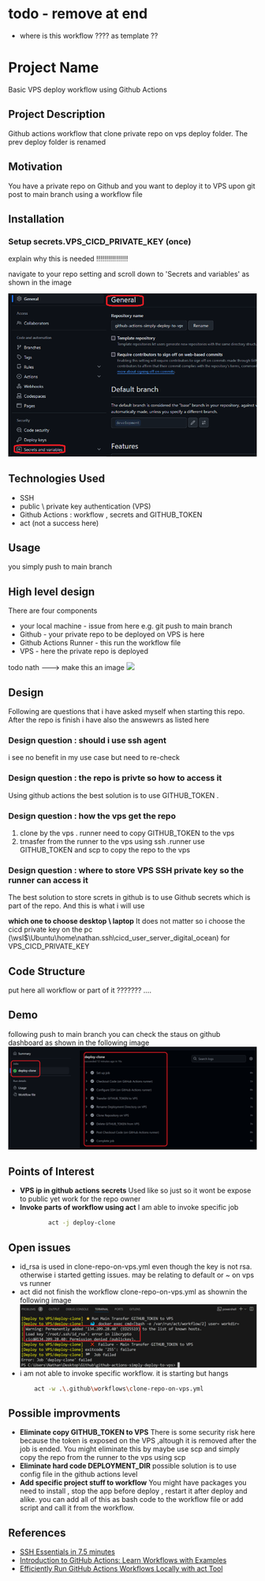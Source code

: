 <h1>todo - remove at end</h1>
<ul>
<li>where is this workflow ???? as template ?? </li>
</ul>


<h1>Project Name</h1>
Basic VPS deploy workflow using Github Actions

<h2>Project Description</h2>
Github actions workflow that clone private repo on vps deploy folder. The prev deploy folder is renamed  

<h2>Motivation</h2>
You have a private repo on Github and you want to deploy it to VPS upon git post to main branch using a workflow file

<h2>Installation</h2>


<h3>Setup secrets.VPS_CICD_PRIVATE_KEY (once)</h3>
explain why this is needed !!!!!!!!!!!!!!!!

navigate to your repo setting and scroll down to 'Secrets and variables' as shown in the image

<img src='./figs/setting-secrets.png'>



<h2>Technologies Used</h2>
<ul>
<li>SSH</li>
 <li>public \ private key authentication (VPS)</li>
<li>Github Actions : workflow , secrets and GITHUB_TOKEN</li>
<li>act (not a success here)</li>
</ul>


<h2>Usage</h2>
you simply push to main branch


<h2>High level design</h2>
There are four components
<ul>
<li>your local machine - issue from here e.g. git push to main branch</li>
<li>Github - your private repo to be deployed on VPS is here</li>
<li>Github Actions Runner - this run the workflow file</li>
<li>VPS - here the private repo is deployed</li>

</ul>
todo nath ---> make this an image
<img src='./figs/high-level-schema.drawio'/>

<h2>Design</h2>

Following are questions that i have asked myself when starting this repo. After the repo is finish i have also the answewrs as listed here

<h3>Design question : should i use ssh agent</h3>
i see no benefit in my use case but need to re-check

<h3>Design question : the repo is privte so how to access it</h3>
Using github actions the best solution is to use GITHUB_TOKEN .

<h3>Design question : how the vps get the repo</h3>

<ol>
<li>clone by the vps . runner need to copy GITHUB_TOKEN to the vps</li>
<li>trnasfer from the runner to the vps using ssh .runner use GITHUB_TOKEN and scp to copy the repo to the vps</li>
</ol>



<h3>Design question : where to store VPS SSH private key so the runner can access it </h3>
The best solution to store screts in github is to use Github secrets which is part of the repo. And this is what i will use

<strong>which one to choose desktop \ laptop</strong>
It does not matter so i choose the cicd private key on the pc (\\wsl$\Ubuntu\home\nathan\.ssh\cicd_user_server_digital_ocean) for VPS_CICD_PRIVATE_KEY 

<h2>Code Structure</h2>
put here all workflow or part of it ???????
....

<h2>Demo</h2>
following push to main branch you can check the staus on github dashboard as shown in the following image

<img src='./figs/deploy-clone-success.png'/>

<h2>Points of Interest</h2>
<ul>
<li><strong>VPS ip in github actions secrets</strong>
Used like so just so it wont be expose to public yet work for the repo owner
</li>

<li><strong>Invoke parts of workflow using act</strong>
I am able to invoke specific job

```bash
        act -j deploy-clone
```

</li>
   
</ul>

<h2>Open issues</h2>
<ul>
<li>id_rsa is used in clone-repo-on-vps.yml even though the key is not rsa. otherwise i started getting issues. may be relating to default or ~ on vps vs runner</li>
 <li>act did not finish the workflow clone-repo-on-vps.yml as shownin the following image
 
 <img src='./figs/act-fails.png'/>

 </li>
 <li>i am not able to invoke specific workflow. it is starting but hangs

```bash
    act -w .\.github\workflows\clone-repo-on-vps.yml
```   
</li>
</ul>

<h2>Possible improvments</h2>
<ul>
<li><strong>Eliminate copy GITHUB_TOKEN to VPS</strong>
There is some security risk here because the token is exposed on the VPS ,altough it is removed after the job is ended. You might eliminate this by maybe use scp and simply copy the repo from the runner to the vps using scp 
</li>
<li><strong>Eliminate hard code DEPLOYMENT_DIR</strong>
possible solution is to use config file in the github actions level
</li>
<li><strong>Add specific project stuff to workflow</strong>
You might have packages you need to install , stop the app before deploy , restart it after deploy and alike. you can add all of this as bash code to the workflow file or add script and call it from the workflow. 
</li>
</ul>

<h2>References</h2>
<ul>
    <li><a href='https://www.youtube.com/watch?v=R48-UaZ4q1k'>SSH Essentials in 7.5 minutes </a></li>
    <li><a href='https://youtu.be/x239z6DdE0A?si=Di81DK0RrphVxkmZ'>Introduction to GitHub Actions: Learn Workflows with Examples</a></li>
    <li><a href='https://youtu.be/Mir-uLSQmwA?si=IYPgxQBjJOLtvGod'>Efficiently Run GitHub Actions Workflows Locally with act Tool </a></li>
</ul>

